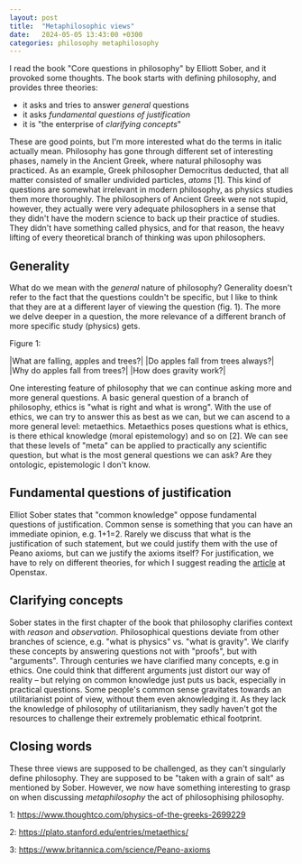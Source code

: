 ```yaml
---
layout: post
title:  "Metaphilosophic views"
date:   2024-05-05 13:43:00 +0300
categories: philosophy metaphilosophy 
---
```


I read the book "Core questions in philosophy" by Elliott Sober, and it provoked some thoughts. The book starts with defining philosophy, and provides three theories:

- it asks and tries to answer *general* questions
- it asks *fundamental questions of justification*
- it is "the enterprise of *clarifying concepts*"

These are good points, but I'm more interested what do the terms in italic actually mean. Philosophy has gone through different set of interesting phases, namely in the Ancient Greek, where natural philosophy was practiced. As an example, Greek philosopher Democritus deducted, that all matter consisted of smaller undivided particles, *atoms* [1]. This kind of questions are somewhat irrelevant in modern philosophy, as physics studies them more thoroughly. The philosophers of Ancient Greek were not stupid, however, they actually were very adequate philosophers in a sense that they didn't have the modern science to back up their practice of studies. They didn't have something called physics, and for that reason, the heavy lifting of every theoretical branch of thinking was upon philosophers.

## Generality

What do we mean with the *general* nature of philosophy? Generality doesn't refer to the fact that the questions couldn't be specific, but I like to think that they are at a different layer of viewing the question (fig. 1). The more we delve deeper in a question, the more relevance of a different branch of more specific study (physics) gets. 

Figure 1:

|What are falling, apples and trees?|
|Do apples fall from trees always?|
|Why do apples fall from trees?|
|How does gravity work?|

One interesting feature of philosophy that we can continue asking more and more general questions. A basic general question of a branch of philosophy, ethics is "what is right and what is wrong". With the use of ethics, we can try to answer this as best as we can, but we can ascend to a more general level: metaethics. Metaethics poses questions what is ethics, is there ethical knowledge (moral epistemology) and so on [2]. We can see that these levels of "meta" can be applied to practically any scientific question, but what is the most general questions we can ask? Are they ontologic, epistemologic I don't know.

## Fundamental questions of justification

Elliot Sober states that "common knowledge" oppose fundamental questions of justification. Common sense is something that you can have an immediate opinion, e.g. 1+1=2. Rarely we discuss that what is the justification of such statement, but we could justify them with the use of Peano axioms, but can we justify the axioms itself? For justification, we have to rely on different theories, for which I suggest reading the [article](https://openstax.org/books/introduction-philosophy/pages/7-3-justification) at Openstax.

## Clarifying concepts

Sober states in the first chapter of the book that philosophy clarifies context with *reason* and *observation*. Philosophical questions deviate from other branches of science, e.g. "what is physics" vs. "what is gravity". We clarify these concepts by answering questions not with "proofs", but with "arguments". Through centuries we have clarified many concepts, e.g in ethics. One could think that different arguments just distort our way of reality – but relying on common knowledge just puts us back, especially in practical questions. Some people's common sense gravitates towards an utilitarianist point of view, without them even aknowledging it. As they lack the knowledge of philosophy of utilitarianism, they sadly haven't got the resources to challenge their extremely problematic ethical footprint.

## Closing words

These three views are supposed to be challenged, as they can't singularly define philosophy. They are supposed to be "taken with a grain of salt" as mentioned by Sober. However, we now have something interesting to grasp on when discussing *metaphilosophy* the act of philosophising philosophy.

1: https://www.thoughtco.com/physics-of-the-greeks-2699229 

2: https://plato.stanford.edu/entries/metaethics/

3: https://www.britannica.com/science/Peano-axioms 
